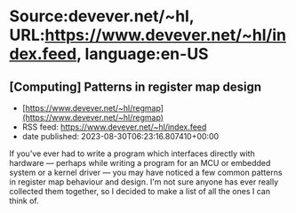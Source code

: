 # Source:devever.net/~hl, URL:https://www.devever.net/~hl/index.feed, language:en-US

## [Computing] Patterns in register map design
 - [https://www.devever.net/~hl/regmap](https://www.devever.net/~hl/regmap)
 - RSS feed: https://www.devever.net/~hl/index.feed
 - date published: 2023-08-30T06:23:16.807410+00:00

<p>If you've ever had to write a program which interfaces directly with hardware —
perhaps while writing a program for an MCU or embedded system or a kernel
driver — you may have noticed a few common patterns in register map behaviour
and design. I'm not sure anyone has ever really collected them together, so I
decided to make a list of all the ones I can think of.</p>

